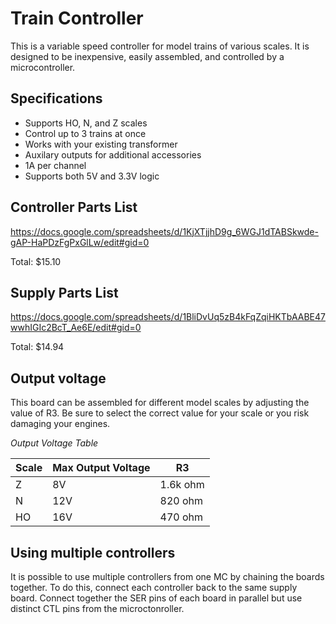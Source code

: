 Train Controller
================
This is a variable speed controller for model trains of various scales.  It is designed to be inexpensive, easily assembled, and controlled by a microcontroller.

Specifications
--------------
 * Supports HO, N, and Z scales
 * Control up to 3 trains at once
 * Works with your existing transformer
 * Auxilary outputs for additional accessories
 * 1A per channel
 * Supports both 5V and 3.3V logic

Controller Parts List
---------------------
https://docs.google.com/spreadsheets/d/1KjXTjjhD9g_6WGJ1dTABSkwde-gAP-HaPDzFgPxGlLw/edit#gid=0

Total: $15.10

Supply Parts List
-----------------
https://docs.google.com/spreadsheets/d/1BliDvUq5zB4kFqZqiHKTbAABE47wwhIGIc2BcT_Ae6E/edit#gid=0

Total: $14.94
 
Output voltage
--------------
This board can be assembled for different model scales by adjusting the value of R3.  Be sure to select the correct value for your scale or you risk damaging your engines.

*Output Voltage Table*

| Scale | Max Output Voltage | R3       |
|-------|--------------------|----------|
| Z     |  8V                | 1.6k ohm |
| N     | 12V                | 820  ohm |
| HO    | 16V                | 470  ohm |

Using multiple controllers
--------------------------
It is possible to use multiple controllers from one MC by chaining the boards together.  To do this, connect each controller back to the same supply board.  Connect together the SER pins of each board in parallel but use distinct CTL pins from the microctonroller.